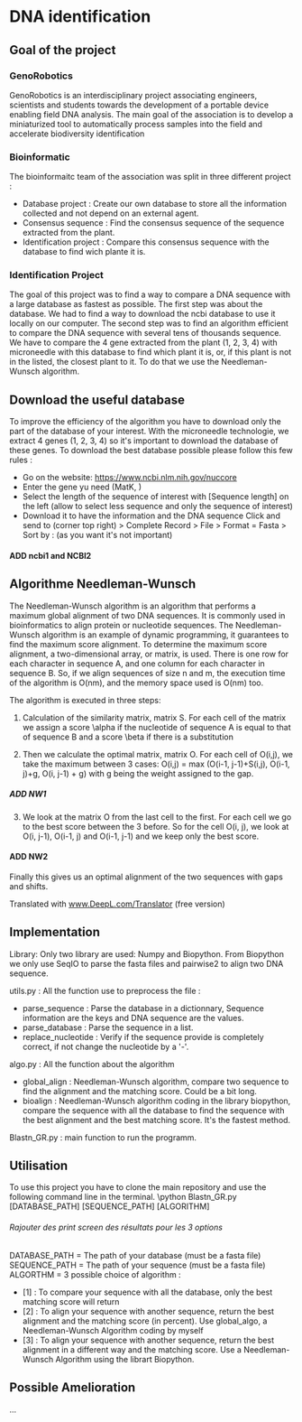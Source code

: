 # DNA identification 

## Goal of the project
### GenoRobotics
GenoRobotics is an interdisciplinary project associating engineers, scientists and students towards the development of a portable device enabling field DNA analysis. The main goal of the association is to develop a miniaturized tool to automatically process samples into the field and accelerate biodiversity identification

### Bioinformatic
The bioinformaitc team of the association was split in three different project : 
- Database project : Create our own database to store all the information collected and not depend on an external agent.
- Consensus sequence : Find the consensus sequence of the sequence extracted from the plant.
- Identification project : Compare this consensus sequence with the database to find wich plante it is. 

### Identification Project
The goal of this project was to find a way to compare a DNA sequence with a large database as fastest as possible. 
The first step was about the database. We had to find a way to download the ncbi database to use it locally on our computer.
The second step was to find an algorithm efficient to compare the DNA sequence with several tens of thousands sequence. We have to compare the 4 gene extracted from the plant (1, 2, 3, 4) with microneedle with this database to find which plant it is,  or,  if this plant is not in the listed, the closest plant to it. To do that we use the Needleman-Wunsch algorithm. 


## Download the useful database
To improve the efficiency of the algorithm you have to download only the part of the database of your interest. With the microneedle technologie, we extract 4 genes (1, 2, 3, 4) so it's important to download the database of these genes. 
To download the best database possible please follow this few rules :
- Go on the website: https://www.ncbi.nlm.nih.gov/nuccore
- Enter the gene yu need (MatK, )
- Select the length of the sequence of interest with [Sequence length] on the left (allow to select less sequence and only the sequence of interest)
- Download it to have the information and the DNA sequence 
Click and send to (corner top right) > Complete Record > File > Format = Fasta > Sort by : (as you want it's not important)

#### ADD ncbi1 and NCBI2

## Algorithme Needleman-Wunsch
The Needleman-Wunsch algorithm is an algorithm that performs a maximum global alignment of two DNA sequences. It is commonly used in bioinformatics to align protein or nucleotide sequences. The Needleman-Wunsch algorithm is an example of dynamic programming, it guarantees to find the maximum score alignment. To determine the maximum score alignment, a two-dimensional array, or matrix, is used. There is one row for each character in sequence A, and one column for each character in sequence B. So, if we align sequences of size n and m, the execution time of the algorithm is O(nm), and the memory space used is O(nm) too.

The algorithm is executed in three steps: 

1. Calculation of the similarity matrix, matrix S. For each cell of the matrix we assign a score \alpha if the nucleotide of sequence A is equal to that of sequence B and a score \beta if there is a substitution

2. Then we calculate the optimal matrix, matrix O. For each cell of O(i,j), we take the maximum between 3 cases: 
O(i,j) = max (O(i-1, j-1)+S(i,j), O(i-1, j)+g, O(i, j-1) + g)
with g being the weight assigned to the gap. 
##### ADD NW1

3. We look at the matrix O from the last cell to the first. For each cell we go to the best score between the 3 before. So for the cell O(i, j), we look at O(i, j-1), O(i-1, j) and O(i-1, j-1) and we keep only the best score. 
#### ADD NW2

Finally this gives us an optimal alignment of the two sequences with gaps and shifts.

Translated with www.DeepL.com/Translator (free version)

## Implementation
Library: Only two library are used: Numpy and Biopython. From Biopython we only use SeqIO to parse the fasta files and pairwise2 to align two DNA sequence. 

utils.py : All the function use to preprocess the file : 
- parse_sequence : Parse the database in a dictionnary, Sequence information are the keys and DNA sequence are the values.
- parse_database : Parse the sequence in a list. 
- replace_nucleotide : Verify if the sequence provide is completely correct, if not change the nucleotide by a '-'. 

algo.py : All the function about the algorithm
- global_align : Needleman-Wunsch algorithm, compare two sequence to find the alignment and the matching score. Could be a bit long. 
- bioalign : Needleman-Wunsch algorithm coding in the library biopython, compare the sequence with all the database to find the sequence with the best alignment and the best matching score. It's the fastest method. 

Blastn_GR.py : main function to run the programm.


## Utilisation
To use this project you have to clone the main repository and use the following command line in the terminal.
\python Blastn_GR.py [DATABASE_PATH] [SEQUENCE_PATH] [ALGORITHM]
###### Rajouter des print screen des résultats pour les 3 options
DATABASE_PATH = The path of your database (must be a fasta file)
SEQUENCE_PATH = The path of your sequence (must be a fasta file)
ALGORTHM = 3 possible choice of algorithm : 
- [1] : To compare your sequence with all the database, only the best matching score will return
- [2] : To align your sequence with another sequence, return the best alignment and the matching score (in percent). 
Use global_algo, a Needleman-Wunsch Algorithm coding by myself 
- [3] : To align your sequence with another sequence, return the best alignment in a different way and the matching score. 
Use a Needleman-Wunsch Algorithm using the librart Biopython.

## Possible Amelioration


...